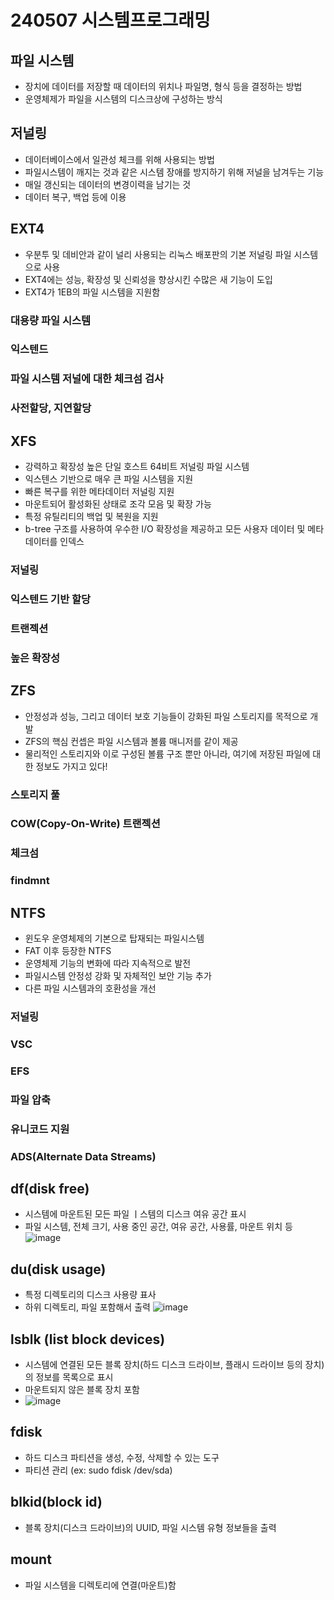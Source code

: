 # 240507 시스템프로그래밍

## 파일 시스템
- 장치에 데이터를 저장할 때 데이터의 위치나 파일명, 형식 등을 결정하는 방법
- 운영체제가 파일을 시스템의 디스크상에 구성하는 방식

## 저널링
- 데이터베이스에서 일관성 체크를 위해 사용되는 방법
- 파일시스템이 깨지는 것과 같은 시스템 장애를 방지하기 위해 저널을 남겨두는 기능
- 매일 갱신되는 데이터의 변경이력을 남기는 것
- 데이터 복구, 백업 등에 이용

## EXT4
- 우분투 및 데비안과 같이 널리 사용되는 리눅스 배포판의 기본 저널링 파일 시스템으로 사용
- EXT4에는 성능, 확장성 및 신뢰성을 향상시킨 수많은 새 기능이 도입
- EXT4가 1EB의 파일 시스템을 지원함

### 대용량 파일 시스템
### 익스텐드
### 파일 시스템 저널에 대한 체크섬 검사
### 사전할당, 지연할당

## XFS
- 강력하고 확장성 높은 단일 호스트 64비트 저널링 파일 시스템
- 익스텐스 기반으로 매우 큰 파일 시스템을 지원
- 빠른 복구를 위한 메타데이터 저널링 지원
- 마운트되어 활성화된 상태로 조각 모음 및 확장 가능
- 특정 유틸리티의 백업 및 복원을 지원
- b-tree 구조를 사용하여 우수한 I/O 확장성을 제공하고 모든 사용자 데이터 및 메타 데이터를 인덱스

### 저널링
### 익스텐드 기반 할당
### 트랜젝션
### 높은 확장성

## ZFS
- 안정성과 성능, 그리고 데이터 보호 기능들이 강화된 파일 스토리지를 목적으로 개발
- ZFS의 핵심 컨셉은 파일 시스템과 볼륨 매니저를 같이 제공
- 물리적인 스토리지와 이로 구성된 볼륨 구조 뿐만 아니라, 여기에 저장된 파일에 대한 정보도 가지고 있다!

### 스토리지 풀
### COW(Copy-On-Write) 트랜젝션
### 체크섬
### findmnt

## NTFS
- 윈도우 운영체제의 기본으로 탑재되는 파일시스템
- FAT 이후 등장한 NTFS
- 운영체제 기능의 변화에 따라 지속적으로 발전
- 파일시스템 안정성 강화 및 자체적인 보안 기능 추가
- 다른 파일 시스템과의 호환성을 개선

### 저널링
### VSC
### EFS
### 파일 압축
### 유니코드 지원
### ADS(Alternate Data Streams)


## df(disk free)
- 시스템에 마운트된 모든 파일 ㅣ스템의 디스크 여유 공간 표시
- 파일 시스템, 전체 크기, 사용 중인 공간, 여유 공간, 사용률, 마운트 위치 등
![image](https://github.com/Kimchaeeuny/System/assets/120534069/73041ee0-b1ed-44d8-8ca0-279dc953fa3d)

## du(disk usage)
- 특정 디렉토리의 디스크 사용량 표사
- 하위 디렉토리, 파일 포함해서 출력
![image](https://github.com/Kimchaeeuny/System/assets/120534069/ccbf7960-4c49-4733-b3a5-d0989feba76c)

## lsblk (list block devices)
- 시스템에 연결된 모든 블록 장치(하드 디스크 드라이브, 플래시 드라이브 등의 장치)의 정보를 목록으로 표시
- 마운트되지 않은 블록 장치 포함
- ![image](https://github.com/Kimchaeeuny/System/assets/120534069/9811a87f-b680-4e06-b4cb-f5530f446049)

## fdisk
- 하드 디스크 파티션을 생성, 수정, 삭제할 수 있는 도구
- 파티션 관리 (ex: sudo fdisk /dev/sda)

## blkid(block id)
- 블록 장치(디스크 드라이브)의 UUID, 파일 시스템 유형 정보들을 출력

## mount
- 파일 시스템을 디렉토리에 연결(마운트)함
